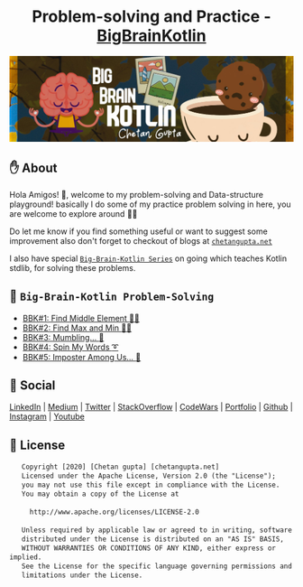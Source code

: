 <h1 align="center">Problem-solving and Practice - <a href="https://chetangupta.net/bbk-main" target="_blank">BigBrainKotlin</a>
</h1>

![Big-Brain-Kotlin](../../../bigBrain.jpg)

## :hand: About
Hola Amigos! 🙌, welcome to my problem-solving and Data-structure playground!
basically I do some of my practice problem solving in here, you are welcome to explore around 👩‍💻 

Do let me know if you find something useful or want to suggest some improvement
also don't forget to checkout of blogs at [`chetangupta.net`](https://chetangupta.net/)

I also have special [`Big-Brain-Kotlin Series`](https://chetangupta.net/bbk-main) on going which teaches Kotlin stdlib, for solving these
problems.

## :book: `Big-Brain-Kotlin Problem-Solving`
* [BBK#1: Find Middle Element :male_detective:](https://chetangupta.net/bbk1/)
* [BBK#2: Find Max and Min :male_detective:](https://chetangupta.net/bbk2/)
* [BBK#3: Mumbling... :zany_face: ](https://chetangupta.net/bbk3/)
* [BBK#4: Spin My Words :curly_loop: ](https://chetangupta.net/bbk4/)
* [BBK#5: Imposter Among Us... :knife: ](https://chetangupta.net/bbk5/)



## :eyes: Social
[LinkedIn](https://bit.ly/ch8n-linkdIn) | 
[Medium](https://bit.ly/ch8n-medium-blog) | 
[Twitter](https://bit.ly/ch8n-twitter) | 
[StackOverflow](https://bit.ly/ch8n-stackOflow) | 
[CodeWars](https://bit.ly/ch8n-codewar) |
[Portfolio](https://bit.ly/ch8n-home) |
[Github](https://bit.ly/ch8n-git) |
[Instagram](https://bit.ly/ch8n-insta) |
[Youtube](https://bit.ly/ch8n-youtube) 


## :cop: License
```
   Copyright [2020] [Chetan gupta] [chetangupta.net]
   Licensed under the Apache License, Version 2.0 (the "License");
   you may not use this file except in compliance with the License.
   You may obtain a copy of the License at

     http://www.apache.org/licenses/LICENSE-2.0

   Unless required by applicable law or agreed to in writing, software
   distributed under the License is distributed on an "AS IS" BASIS,
   WITHOUT WARRANTIES OR CONDITIONS OF ANY KIND, either express or implied.
   See the License for the specific language governing permissions and
   limitations under the License.

 ```

